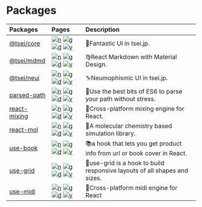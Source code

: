 # Packages

|__Packages__|__Pages__|__Description__|
|:-|:-|:-|
| [@tsei/core](core) | [![n][n]][n🌌] [![g][g]][g🌌] [![d][d]][d🌌] [![v][v🌌]][t🌌] | 🌌Fantastic UI in tsei.jp.|
| [@tsei/mdmd](mdmd) | [![n][n]][n♍] [![g][g]][g♍] [![d][d]][d♍] [![v][v♍]][t♍] | ♍React Ⅿarkⅾown with Ⅿaterial Ⅾesign.|
| [@tsei/neui](neui) | [![n][n]][n♑] [![g][g]][g♑] [![d][d]][d♑] [![v][v♑]][t♑] | ♑Neumophismic UI in tsei.jp.|
| [parsed-path](parsed-path) | [![n][n]][n👋] [![g][g]][g👋] [![d][d]][d👋] [![v][v👋]][t👋] | 👋Use the best bits of ES6 to parse your path without stress.|
| [react-mixing](react-mixing) | [![n][n]][n🍭] [![g][g]][g🍭] [![d][d]][d🍭] [![v][v🍭]][t🍭] | 🍭Cross-platform mixing engine for React.|
| [react-mol](react-mol) | [![n][n]][n🍡] [![g][g]][g🍡] [![d][d]][d🍡] [![v][v🍡]][t🍡] | 🍡A molecular chemistry based simulation library.|
| [use-book](use-book) | [![n][n]][n📚] [![g][g]][g📚] [![d][d]][d📚] [![v][v📚]][t📚] | 📚a hook that lets you get product info from url or book cover in React.|
| [use-grid](use-grid) | [![n][n]][n🤏] [![g][g]][g🤏] [![d][d]][d🤏] [![v][v🤏]][t🤏] | 🤏use-grid is a hook to build responsive layouts of all shapes and sizes.|
| [use-midi](use-midi) | [![n][n]][n🖖] [![g][g]][g🖖] [![d][d]][d🖖] [![v][v🖖]][t🖖] | 🖖Cross-platform midi engine for React|



[n]: https://api.iconify.design/cib:npm.svg
[g]: https://api.iconify.design/cib:github.svg
[d]: https://api.iconify.design/akar-icons:link-on.svg

[n🌌]: https://www.npmjs.com/package/@tsei/core
[n♍]: https://www.npmjs.com/package/@tsei/mdmd
[n♑]: https://www.npmjs.com/package/@tsei/neui
[n🍭]: https://www.npmjs.com/package/react-mixing
[n🍡]: https://www.npmjs.com/package/react-mol
[n👋]: https://www.npmjs.com/package/parsed-path
[n📚]: https://www.npmjs.com/package/use-book
[n🤏]: https://www.npmjs.com/package/use-grid
[n🖖]: https://www.npmjs.com/package/use-midi

[g🌌]: https:/github.com/tseijp/core
[g♍]: https:/github.com/tseijp/mdmd
[g♑]: https:/github.com/tseijp/neui
[g🍭]: https:/github.com/tseijp/react-mixing
[g🍡]: https:/github.com/tseijp/react-mol
[g👋]: https:/github.com/tseijp/parsed-path
[g📚]: https:/github.com/tseijp/use-book
[g🤏]: https:/github.com/tseijp/use-grid
[g🖖]: https:/github.com/tseijp/use-midi

[d🌌]: https:/tseijp.github.io/core
[d♍]: https:/tseijp.github.io/mdmd
[d♑]: https:/tseijp.github.io/neui
[d🍭]: https:/tseijp.github.io/react-mixing
[d🍡]: https:/tseijp.github.io/react-mol
[d👋]: https:/tseijp.github.io/parsed-path
[d📚]: https:/tseijp.github.io/use-book
[d🤏]: https:/tseijp.github.io/use-grid
[d🖖]: https:/tseijp.github.io/use-midi

[v🌌]: https://img.shields.io/npm/v/@tsei/core.svg?style=flat&colorA=000&colorB=000
[v♍]: https://img.shields.io/npm/v/@tsei/mdmd.svg?style=flat&colorA=000&colorB=000
[v♑]: https://img.shields.io/npm/v/@tsei/neui.svg?style=flat&colorA=000&colorB=000
[v🍭]: https://img.shields.io/npm/v/react-mixing.svg?style=flat&colorA=000&colorB=000
[v🍡]: https://img.shields.io/npm/v/react-mol.svg?style=flat&colorA=000&colorB=000
[v👋]: https://img.shields.io/npm/v/parsed-path.svg?style=flat&colorA=000&colorB=000
[v📚]: https://img.shields.io/npm/v/use-book.svg?style=flat&colorA=000&colorB=000
[v🤏]: https://img.shields.io/npm/v/use-grid.svg?style=flat&colorA=000&colorB=000
[v🖖]: https://img.shields.io/npm/v/use-midi.svg?style=flat&colorA=000&colorB=000



[m🌌]: https://img.shields.io/npm/dm/@tsei/core.svg?style=flat&colorA=000&colorB=000
[m♍]: https://img.shields.io/npm/dm/@tsei/mdmd.svg?style=flat&colorA=000&colorB=000
[m♑]: https://img.shields.io/npm/dm/@tsei/neui.svg?style=flat&colorA=000&colorB=000
[m🍭]: https://img.shields.io/npm/dm/react-mixing.svg?style=flat&colorA=000&colorB=000
[m🍡]: https://img.shields.io/npm/dm/react-mol.svg?style=flat&colorA=000&colorB=000
[m👋]: https://img.shields.io/npm/dm/parsed-path.svg?style=flat&colorA=000&colorB=000
[m📚]: https://img.shields.io/npm/dm/use-book.svg?style=flat&colorA=000&colorB=000
[m🤏]: https://img.shields.io/npm/dm/use-grid.svg?style=flat&colorA=000&colorB=000
[m🖖]: https://img.shields.io/npm/dm/use-midi.svg?style=flat&colorA=000&colorB=000

[t🌌]: https://www.npmtrends.com/@tsei/core
[t♍]: https://www.npmtrends.com/@tsei/mdmd
[t♑]: https://www.npmtrends.com/@tsei/neui
[t🍭]: https://www.npmtrends.com/react-mixing
[t🍡]: https://www.npmtrends.com/react-mol
[t👋]: https://www.npmtrends.com/parsed-path
[t📚]: https://www.npmtrends.com/use-book
[t🤏]: https://www.npmtrends.com/use-grid
[t🖖]: https://www.npmtrends.com/use-midi
